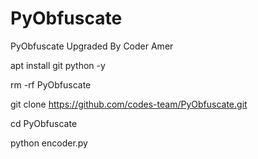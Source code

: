 # PyObfuscate
PyObfuscate Upgraded By Coder Amer

apt install git python -y

rm -rf PyObfuscate

git clone https://github.com/codes-team/PyObfuscate.git

cd PyObfuscate

python encoder.py
